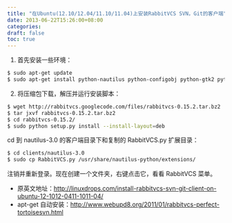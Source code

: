 ```yaml
---
title: "在Ubuntu(12.10/12.04/11.10/11.04)上安装RabbitVCS SVN，Git的客户端"
date: 2013-06-22T15:26:00+08:00
categories: 
draft: false
toc: true
---
```


1. 首先安装一些环境：

```sh
$ sudo apt-get update
$ sudo apt-get install python-nautilus python-configobj python-gtk2 python-glade2 python-svn python-dbus python-dulwich subversion meld gconf-editor
```

2. 将压缩包下载，解压并运行安装脚本：

```sh
$ wget http://rabbitvcs.googlecode.com/files/rabbitvcs-0.15.2.tar.bz2
$ tar jxvf rabbitvcs-0.15.2.tar.bz2
$ cd rabbitvcs-0.15.2/
$ sudo python setup.py install --install-layout=deb
```

cd 到 nautilus-3.0 的客户端目录下和复制的 RabbitVCS.py 扩展目录：

```sh
$ cd clients/nautilus-3.0
$ sudo cp RabbitVCS.py /usr/share/nautilus-python/extensions/
```

注销并重新登录。现在创建一个文件夹，右键点击它，看看 RabbitVCS 菜单。

- 原英文地址：<http://linuxdrops.com/install-rabbitvcs-svn-git-client-on-ubuntu-12-1012-0411-1011-04/>
- apt-get 自动安装：<http://www.webupd8.org/2011/01/rabbitvcs-perfect-tortoisesvn.html>
